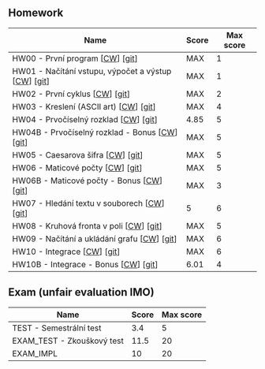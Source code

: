 ## Homework

| Name​                                                                                                                                                          | Score | Max score |
| ------------------------------------------------------------------------------------------------------------------------------------------------------------- | ----- | --------- |
| HW00 - První program [[CW](https://cw.fel.cvut.cz/wiki/courses/b0b36prp/hw/hw00 "Assignment instruction")​] [[git](hw/HW00)]                                   | MAX   | 1         |
| HW01 - Načítání vstupu, výpočet a výstup [[CW](https://cw.fel.cvut.cz/wiki/courses/b0b36prp/hw/hw01 "Assignment instruction")​] [[git](hw/HW01)]               | MAX   | 1         |
| HW02 - První cyklus [[CW](https://cw.fel.cvut.cz/wiki/courses/b0b36prp/hw/hw02 "Assignment instruction")] [[git](hw/HW02)]​                                    | MAX   | 2         |
| HW03 - Kreslení (ASCII art) [[CW](https://cw.fel.cvut.cz/wiki/courses/b0b36prp/hw/hw03 "Assignment instruction")​] [[git](hw/HW03)]                            | MAX   | 4         |
| HW04 - Prvočíselný rozklad [[CW](https://cw.fel.cvut.cz/wiki/courses/b0b36prp/hw/hw04 "Assignment instruction")​] [[git](hw/HW04)]                             | 4.85  | 5         |
| HW04B - Prvočíselný rozklad - Bonus [[CW](https://cw.fel.cvut.cz/wiki/courses/b0b36prp/hw/hw04?&#bonusove_zadani "Assignment instruction")] [[git](hw/HW04B)]​ | MAX   | 5         |
| HW05 - Caesarova šifra [[CW](https://cw.fel.cvut.cz/wiki/courses/b0b36prp/hw/hw05 "Assignment instruction")​] [[git](hw/HW05)]                                 | MAX   | 5         |
| HW06 - Maticové počty [[CW](https://cw.fel.cvut.cz/wiki/courses/b0b36prp/hw/hw06 "Assignment instruction")] [[git](hw/HW06)]                                  | MAX   | 5         |
| HW06B - Maticové počty - Bonus [[CW](https://cw.fel.cvut.cz/wiki/courses/b0b36prp/hw/hw06#bonusove_zadani "Assignment instruction")] [[git](hw/HW06B)]        | MAX   | 3         |
| HW07 - Hledání textu v souborech [[CW](https://cw.fel.cvut.cz/wiki/courses/b0b36prp/hw/hw07 "Assignment instruction")] [[git](hw/HW07)]                       | 5     | 6         |
| HW08 - Kruhová fronta v poli [[CW](https://cw.fel.cvut.cz/wiki/courses/b0b36prp/hw/hw08 "Assignment instruction")] [[git](hw/HW08)]                           | MAX   | 5         |
| HW09 - Načítání a ukládání grafu [[CW](https://cw.fel.cvut.cz/wiki/courses/b0b36prp/hw/hw09 "Assignment instruction")] [[git](hw/HW09)]                       | MAX   | 6         |
| HW10 - Integrace [[CW](https://cw.fel.cvut.cz/wiki/courses/b0b36prp/hw/hw10 "Assignment instruction")] [[git](hw/HW10)]                                       | MAX   | 6         |
| HW10B - Integrace - Bonus [[CW](https://cw.fel.cvut.cz/wiki/courses/b0b36prp/hw/hw10#bonusove_zadani_-_soutez "Assignment instruction")] [[git](hw/HW10B)]    | 6.01  | 4         |

## Exam (unfair evaluation IMO)

| Name​                       | Score | Max score |
| -------------------------- | ----- | --------- |
| TEST - Semestrální test​    | 3.4   | 5         |
| EXAM_TEST - Zkouškový test | 11.5  | 20        |
| EXAM_IMPL​                  | 10    | 20        |

